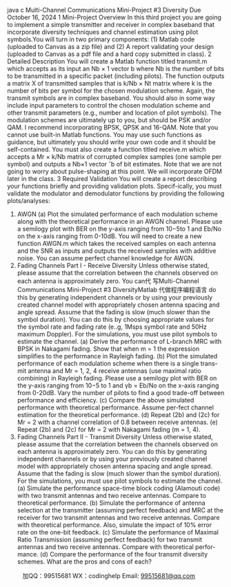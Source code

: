 java c
Multi-Channel Communications
Mini-Project #3 Diversity
Due October 16, 2024
1 Mini-Project Overview
In this third project you are going to implement a simple transmitter and receiver in complex baseband that incorporate diversity techniques and channel estimation using pilot symbols.You will turn in two primary components: (1) Matlab code (uploaded to Canvas as a zip file) and (2) A report validating your design (uploaded to Canvas as a pdf file and a hard copy submitted in class).
2 Detailed Description
You will create a Matlab function titled transmit.m which accepts as its input an Nb × 1 vector b where Nb is the number of bits to be transmitted in a specific packet (including pilots). The function outputs a matrix X of transmitted samples that is k/Nb × Nt matrix where k is the number of bits per symbol for the chosen modulation scheme. Again, the transmit symbols are in complex baseband. You should also in some way include input parameters to control the chosen modulation scheme and other transmit parameters (e.g., number and location of pilot symbols). The modulation schemes are ultimately up to you, but should be PSK and/or QAM. I recommend incorporating BPSK, QPSK and 16-QAM. Note that you cannot use built-in Matlab functions. You may use such functions as guidance, but ultimately you should write your own code and it should be self-contained. You must also create a function titled receive.m which accepts a Mr × k/Nb matrix of corrupted complex samples (one sample per symbol) and outputs a Nb×1 vector ˆb of bit estimates. Note that we are not going to worry about pulse-shaping at this point. We will incorporate OFDM later in the class.
3 Required Validation
You will create a report describing your functions briefly and providing validation plots. Specif-ically, you must validate the modulator and demodulator functions by providing the following plots/analyses:
1. AWGN
(a) Plot the simulated performance of each modulation scheme along with the theoretical performance in an AWGN channel. Please use a semilogy plot with BER on the y-axis ranging from 10−5to 1 and Eb/No on the x-axis ranging from 0-10dB. You will need to create a new function AWGN.m which takes the received samples on each antenna and the SNR as inputs and outputs the received samples with additive noise. You can assume perfect channel knowledge for AWGN.
2. Fading Channels Part I - Receive Diversity
Unless otherwise stated, please assume that the correlation between the channels observed on each antenna is approximately zero. You can代 写Multi-Channel Communications Mini-Project #3 DiversityMatlab
代做程序编程语言 do this by generating independent channels or by using your previously created channel model with appropriately chosen antenna spacing and angle spread. Assume that the fading is slow (much slower than the symbol duration). You can do this by choosing appropriate values for the symbol rate and fading rate (e..g, 1Msps symbol rate and 50Hz maximum Doppler). For the simulations, you must use pilot symbols to estimate the channel.
(a) Derive the performance of L-branch MRC with BPSK in Nakagami fading. Show that when m = 1 the expression simplifies to the performance in Rayleigh fading.
(b) Plot the simulated performance of each modulation scheme when there is a single trans-mit antenna and Mr = 1, 2, 4 receive antennas (use maximal ratio combining) in Rayleigh fading. Please use a semilogy plot with BER on the y-axis ranging from 10−5 to 1 and γb = Eb/No on the x-axis ranging from 0-20dB. Vary the number of pilots to find a good trade-off between performance and efficiency.
(c) Compare the above simulated performance with theoretical performance. Assume per-fect channel estimation for the theoretical performance.
(d) Repeat (2b) and (2c) for Mr = 2 with a channel correlation of 0.8 between receive antennas.
(e) Repeat (2b) and (2c) for Mr = 2 with Nakagami fading (m = 1, 4).
3. Fading Channels Part II - Transmit Diversity
Unless otherwise stated, please assume that the correlation between the channels observed on each antenna is approximately zero. You can do this by generating independent channels or by using your previously created channel model with appropriately chosen antenna spacing and angle spread. Assume that the fading is slow (much slower than the symbol duration). For the simulations, you must use pilot symbols to estimate the channel.
(a) Simulate the performance space-time block coding (Alamouti code) with two transmit antennas and two receive antennas. Compare to theoretical performance.
(b) Simulate the performance of antenna selection at the transmitter (assuming perfect feedback) and MRC at the receiver for two transmit antennas and two receive antennas. Compare with theoretical performance. Also, simulate the impact of 10% error rate on the one-bit feedback.
(c) Simulate the performance of Maximal Ratio Transmission (assuming perfect feedback) for two transmit antennas and two receive antennas. Compare with theoretical perfor-mance.
(d) Compare the performance of the four transmit diversity schemes. What are the pros and cons of each?





         
加QQ：99515681  WX：codinghelp  Email: 99515681@qq.com
